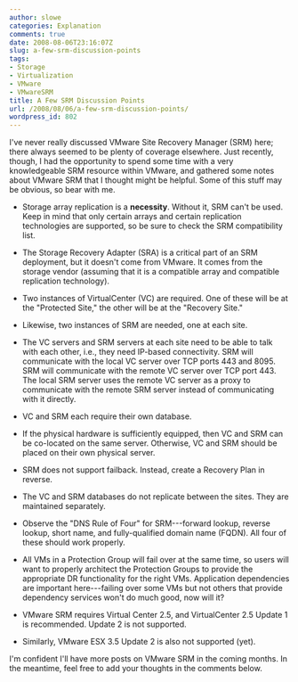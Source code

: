 ```yaml
---
author: slowe
categories: Explanation
comments: true
date: 2008-08-06T23:16:07Z
slug: a-few-srm-discussion-points
tags:
- Storage
- Virtualization
- VMware
- VMwareSRM
title: A Few SRM Discussion Points
url: /2008/08/06/a-few-srm-discussion-points/
wordpress_id: 802
---
```


I've never really discussed VMware Site Recovery Manager (SRM) here; there always seemed to be plenty of coverage elsewhere. Just recently, though, I had the opportunity to spend some time with a very knowledgeable SRM resource within VMware, and gathered some notes about VMware SRM that I thought might be helpful. Some of this stuff may be obvious, so bear with me.

* Storage array replication is a **necessity**. Without it, SRM can't be used. Keep in mind that only certain arrays and certain replication technologies are supported, so be sure to check the SRM compatibility list.

* The Storage Recovery Adapter (SRA) is a critical part of an SRM deployment, but it doesn't come from VMware. It comes from the storage vendor (assuming that it is a compatible array and compatible replication technology).

* Two instances of VirtualCenter (VC) are required. One of these will be at the "Protected Site," the other will be at the "Recovery Site."

* Likewise, two instances of SRM are needed, one at each site.

* The VC servers and SRM servers at each site need to be able to talk with each other, i.e., they need IP-based connectivity. SRM will communicate with the local VC server over TCP ports 443 and 8095. SRM will communicate with the remote VC server over TCP port 443. The local SRM server uses the remote VC server as a proxy to communicate with the remote SRM server instead of communicating with it directly.

* VC and SRM each require their own database.

* If the physical hardware is sufficiently equipped, then VC and SRM can be co-located on the same server. Otherwise, VC and SRM should be placed on their own physical server.

* SRM does not support failback. Instead, create a Recovery Plan in reverse.

* The VC and SRM databases do not replicate between the sites. They are maintained separately.

* Observe the "DNS Rule of Four" for SRM---forward lookup, reverse lookup, short name, and fully-qualified domain name (FQDN). All four of these should work properly.

* All VMs in a Protection Group will fail over at the same time, so users will want to properly architect the Protection Groups to provide the appropriate DR functionality for the right VMs. Application dependencies are important here---failing over some VMs but not others that provide dependency services won't do much good, now will it?

* VMware SRM requires Virtual Center 2.5, and VirtualCenter 2.5 Update 1 is recommended. Update 2 is not supported.

* Similarly, VMware ESX 3.5 Update 2 is also not supported (yet).

I'm confident I'll have more posts on VMware SRM in the coming months. In the meantime, feel free to add your thoughts in the comments below.

